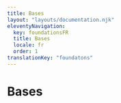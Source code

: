 ```yaml
---
title: Bases
layout: "layouts/documentation.njk"
eleventyNavigation:
  key: foundationsFR
  title: Bases
  locale: fr
  order: 1
translationKey: "foundatons"
---
```


# Bases

